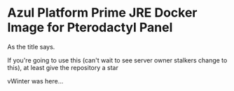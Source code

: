 # Azul Platform Prime JRE Docker Image for Pterodactyl Panel
As the title says.

If you're going to use this (can't wait to see server owner stalkers change to this), at least give the repository a star

vWinter was here...
